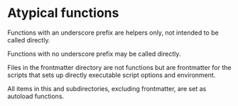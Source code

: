 # Atypical functions

Functions with an underscore prefix are helpers only, not intended to be called directly.

Functions with no underscore prefix may be called directly.

Files in the frontmatter directory are not functions but are frontmatter for the scripts
that sets up directly executable script options and environment.

All items in this and subdirectories, excluding frontmatter, are set as autoload functions.
